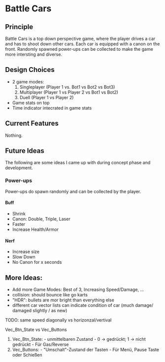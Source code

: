 # Battle Cars

## Principle
Battle Cars is a top down perspective game, where the player drives a car and has to shoot down other cars.
Each car is equipped with a canon on the front.
Randomly spawned power-ups can be collected to make the game more intersting and diverse.


## Design Choices
- 2 game modes:
    1. Singleplayer (Player 1 vs. Bot1 vs Bot2 vs Bot3)
    2. Multiplayer (Player 1 vs Player 2 vs Bot1 vs Bot2)
	3. Duell (Player 1 vs Player 2)
- Game stats on top
- Time indicator intecrated in game stats


## Current Features
Nothing.

## Future Ideas
The following are some ideas I came up with during concept phase and development.

### Power-ups
Power-ups do spawn randomly and can be collected by the player.
#### Buff
- Shrink
- Canon: Double, Triple, Laser
- Faster
- Increase Health/Armor

#### Nerf
- Increase size
- Slow Down
- No Canon for x seconds

## More Ideas:
- Add more Game Modes: Best of 3, Increasing Speed/Damage, ...
- collision: should bounce like go karts
- "HDR": bullets are mor bright than everything else
- different car vector lists can indicate condition of car (much damage/ damaged slightly / as new)

TODO: same speed diagonally vs horizonzal/vertival



Vec_Btn_State vs Vec_Buttons

  1. Vec_Btn_State:
	- unmittelbaren Zustand
	- 0 -> gedrückt; 1 -> nicht gedrückt
    - Für Gas/Reverse
  2. Vec_Buttons:
	- "Umschalt"-Zustand der Tasten
	- Für Menü, Pause Taste oder Schießen